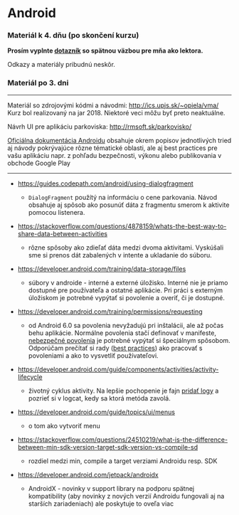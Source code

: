 # Android

### Materiál k 4. dňu (po skončení kurzu)

**Prosím vyplnte [dotazník](https://forms.gle/vykMAMK7XdegQo1b9) so spätnou väzbou pre mňa ako lektora.**

Odkazy a materiály pribudnú neskôr.


### Materiál po 3. dni
---
Materiál so zdrojovými kódmi a návodmi: <http://ics.upjs.sk/~opiela/vma/> Kurz bol realizovaný na jar 2018. Niektoré veci môžu byť preto neaktuálne.

Návrh UI pre aplikáciu parkoviska: <http://rmsoft.sk/parkovisko/> 

[Oficiálna dokumentácia Androidu](https://developer.android.com/guide) obsahuje okrem popisov jednotlivých tried aj návody pokrývajúce rôzne tématické oblasti, ale aj best practices pre vašu aplikáciu napr. z pohľadu bezpečnosti, výkonu alebo publikovania v obchode Google Play

---
* <https://guides.codepath.com/android/using-dialogfragment>
	* `DialogFragment` použítý na informáciu o cene parkovania. Návod obsahuje aj spôsob ako posunúť dáta z fragmentu smerom k aktivite pomocou listenera.

* <https://stackoverflow.com/questions/4878159/whats-the-best-way-to-share-data-between-activities>
	* rôzne spôsoby ako zdieľať dáta medzi dvoma aktivitami. Vyskúšali sme si prenos dát zabalených v intente a ukladanie do súboru. 

* <https://developer.android.com/training/data-storage/files>
	* súbory v androide - interné a externé úložisko. Interné nie je priamo dostupné pre používateľa a ostatné aplikácie. Pri práci s externým úložiskom je potrebné vypýtať si povolenie a overiť, či je dostupné.

* <https://developer.android.com/training/permissions/requesting>
	* od Android 6.0 sa povolenia nevyžadujú pri inštalácii, ale až počas behu aplikácie. Normálne povolenia stačí definovať v manifeste, [nebezpečné povolenia](https://developer.android.com/guide/topics/permissions/overview#permission-groups) je potrebné vypýtať si špeciálnym spôsobom. Odporúčam prečítať si rady ([best practices](https://developer.android.com/training/permissions/usage-notes)) ako pracovať s povoleniami a ako to vysvetliť používateľovi.

* <https://developer.android.com/guide/components/activities/activity-lifecycle>
	* životný cyklus aktivity. Na lepšie pochopenie je fajn [pridať logy](https://developer.android.com/studio/debug/am-logcat) a pozrieť si v logcat, kedy sa ktorá metóda zavolá.

* <https://developer.android.com/guide/topics/ui/menus>
	* o tom ako vytvoriť menu

* <https://stackoverflow.com/questions/24510219/what-is-the-difference-between-min-sdk-version-target-sdk-version-vs-compile-sd>
	* rozdiel medzi min, compile a target verziami Androidu resp. SDK

* <https://developer.android.com/jetpack/androidx>
	* AndroidX - novinky v support library na podporu spätnej kompatibility (aby novinky z nových verzií Androidu fungovali aj na starších zariadeniach) ale poskytuje to oveľa viac